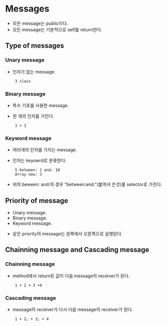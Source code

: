 # Messages
 * 모든 message는 public이다.
 * 모든 message는 기본적으로 self를 return한다.

## Type of messages
### Unary message
 * 인자가 없는 message.

        3 class

### Binary message
 * 특수 기호를 사용한 message.
 * 한 개의 인자를 가진다.

        1 + 1

### Keyword message
 * 여러개의 인자를 가지는 message.
 * 인자는 keyowrd로 분류한다.

        5 between: 1 and: 10
        Array new: 3

 * 위의 beween: and:의 경우 "between:and:"(붙여서 쓴것)를 selector로 가진다.

## Priority of message
 - Unary message.
 - Binary message.
 - Keyword message.
 * 샅은 priority의 message는 왼쪽에서 오른쪽으로 실행된다.

## Chainning message and Cascading message
### Chainning message
 * method에서 return된 값이 다음 message의 receiver가 된다.

        1 + 2 + 3 +4

### Cascading message
 * message의 receiver가 다시 다음 message의 receiver가 된다.

        1 + 2; + 3; + 4
